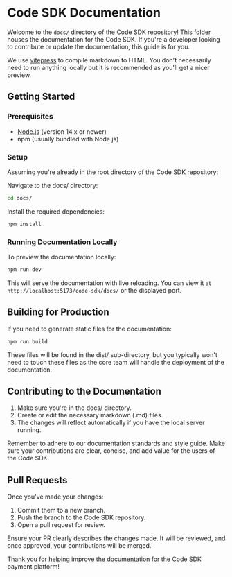# Code SDK Documentation

Welcome to the `docs/` directory of the Code SDK repository! This folder houses the documentation for the Code SDK. If you're a developer looking to contribute or update the documentation, this guide is for you.

We use [vitepress](https://vitepress.dev/guide/markdown) to compile markdown to HTML. You don't necessarily need to run anything locally but it is recommended as you'll get a nicer preview. 

## Getting Started

### Prerequisites
* [Node.js](https://nodejs.org/en) (version 14.x or newer)
* npm (usually bundled with Node.js)

### Setup
Assuming you're already in the root directory of the Code SDK repository:

Navigate to the docs/ directory:

```bash
cd docs/
```

Install the required dependencies:

```bash
npm install
```

### Running Documentation Locally
To preview the documentation locally:

``` bash
npm run dev
```

This will serve the documentation with live reloading. You can view it at `http://localhost:5173/code-sdk/docs/` or the displayed port.

## Building for Production
If you need to generate static files for the documentation:

```bash
npm run build
```

These files will be found in the dist/ sub-directory, but you typically won't need to touch these files as the core team will handle the deployment of the documentation.

## Contributing to the Documentation

1. Make sure you're in the docs/ directory.
2. Create or edit the necessary markdown (.md) files.
3. The changes will reflect automatically if you have the local server running.

Remember to adhere to our documentation standards and style guide. Make sure your contributions are clear, concise, and add value for the users of the Code SDK.

## Pull Requests

Once you've made your changes:

1. Commit them to a new branch.
2. Push the branch to the Code SDK repository.
3. Open a pull request for review.

Ensure your PR clearly describes the changes made. It will be reviewed, and once approved, your contributions will be merged.

Thank you for helping improve the documentation for the Code SDK payment platform!
